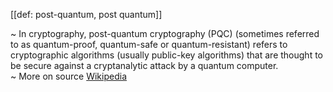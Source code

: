 [[def: post-quantum, post quantum]]

~ In cryptography, post-quantum cryptography (PQC) (sometimes referred to as quantum-proof, quantum-safe or quantum-resistant) refers to cryptographic algorithms (usually public-key algorithms) that are thought to be secure against a cryptanalytic attack by a quantum computer.  
~ More on source [Wikipedia](https://en.wikipedia.org/wiki/Post-quantum_cryptography)

